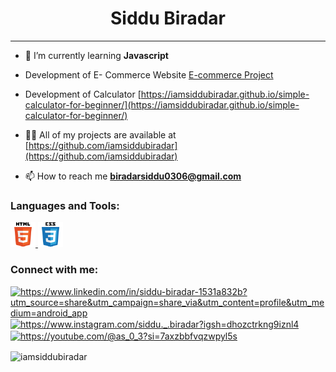 <h1 align="center">Siddu Biradar</h1><hr>

- 🌱 I’m currently learning **Javascript**

- Development of E- Commerce Website [E-commerce Project](https://iamsiddubiradar.github.io/Simple-E-commerce-Page/)

- Development of Calculator [https://iamsiddubiradar.github.io/simple-calculator-for-beginner/](https://iamsiddubiradar.github.io/simple-calculator-for-beginner/)

- 👨‍💻 All of my projects are available at [https://github.com/iamsiddubiradar](https://github.com/iamsiddubiradar)

- 📫 How to reach me **biradarsiddu0306@gmail.com**

<h3 align="left">Languages and Tools:</h3>
<p align="left"><a href="https://www.w3.org/html/" target="_blank" rel="noreferrer"> <img src="https://raw.githubusercontent.com/devicons/devicon/master/icons/html5/html5-original-wordmark.svg" alt="html5" width="40" height="40"/> </a>  <a href="https://www.w3schools.com/css/" target="_blank" rel="noreferrer"> <img src="https://raw.githubusercontent.com/devicons/devicon/master/icons/css3/css3-original-wordmark.svg" alt="css3" width="40" height="40"/> </a>  </p>

<h3 align="left">Connect with me:</h3>
<p align="left">
<a href="https://linkedin.com/in/https://www.linkedin.com/in/siddu-biradar-1531a832b?utm_source=share&utm_campaign=share_via&utm_content=profile&utm_medium=android_app" target="blank"><img align="center" src="https://raw.githubusercontent.com/rahuldkjain/github-profile-readme-generator/master/src/images/icons/Social/linked-in-alt.svg" alt="https://www.linkedin.com/in/siddu-biradar-1531a832b?utm_source=share&utm_campaign=share_via&utm_content=profile&utm_medium=android_app" height="30" width="40" /></a>
<a href="https://instagram.com/https://www.instagram.com/siddu._.biradar?igsh=dhozctrkng9iznl4" target="blank"><img align="center" src="https://raw.githubusercontent.com/rahuldkjain/github-profile-readme-generator/master/src/images/icons/Social/instagram.svg" alt="https://www.instagram.com/siddu._.biradar?igsh=dhozctrkng9iznl4" height="30" width="40" /></a>
<a href="https://www.youtube.com/c/https://youtube.com/@as_0_3?si=7axzbbfvqzwpyl5s" target="blank"><img align="center" src="https://raw.githubusercontent.com/rahuldkjain/github-profile-readme-generator/master/src/images/icons/Social/youtube.svg" alt="https://youtube.com/@as_0_3?si=7axzbbfvqzwpyl5s" height="30" width="40" /></a>
</p>

<p><img align="center" src="https://github-readme-stats.vercel.app/api/top-langs?username=iamsiddubiradar&show_icons=true&locale=en&layout=compact" alt="iamsiddubiradar" /></p>
